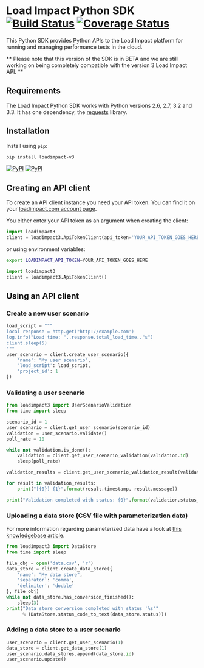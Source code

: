# Load Impact Python SDK [![Build Status](https://travis-ci.org/loadimpact/loadimpact-sdk-python.png?branch=master,develop)](https://travis-ci.org/loadimpact/loadimpact-sdk-python) [![Coverage Status](https://coveralls.io/repos/loadimpact/loadimpact-sdk-python/badge.svg?branch=develop&service=github)](https://coveralls.io/github/loadimpact/loadimpact-sdk-python?branch=develop)

This Python SDK provides Python APIs to the Load Impact platform for running 
and managing performance tests in the cloud.

** Please note that this version of the SDK is in BETA and we are still working on being completely compatible with the version 3 Load Impact API. **

## Requirements

The Load Impact Python SDK works with Python versions 2.6, 2.7, 3.2 and 3.3.
It has one dependency, the [requests](http://www.python-requests.org/) library. 

## Installation

Install using `pip`:

```sh
pip install loadimpact-v3
```
[![PyPI](https://img.shields.io/pypi/v/loadimpact.svg)]() [![PyPI](https://img.shields.io/pypi/dm/loadimpact.svg)]()

## Creating an API client

To create an API client instance you need your API token. You can find it on
your [loadimpact.com account page](https://loadimpact.com/account/).

You either enter your API token as an argument when creating the client:

```python
import loadimpact3
client = loadimpact3.ApiTokenClient(api_token='YOUR_API_TOKEN_GOES_HERE')
```

or using environment variables:

```sh
export LOADIMPACT_API_TOKEN=YOUR_API_TOKEN_GOES_HERE
```
```python
import loadimpact3
client = loadimpact3.ApiTokenClient()
```

## Using an API client


### Create a new user scenario
```python
load_script = """
local response = http.get("http://example.com')
log.info("Load time: "..response.total_load_time.."s")
client.sleep(5)
"""
user_scenario = client.create_user_scenario({
    'name': "My user scenario",
    'load_script': load_script,
    'project_id': 1
})
```

### Validating a user scenario
```python
from loadimpact3 import UserScenarioValidation
from time import sleep

scenario_id = 1
user_scenario = client.get_user_scenario(scenario_id)
validation = user_scenario.validate()
poll_rate = 10

while not validation.is_done():
    validation = client.get_user_scenario_validation(validation.id)
    sleep(poll_rate)

validation_results = client.get_user_scenario_validation_result(validation.id)

for result in validation_results:
    print("[{0}] {1}".format(result.timestamp, result.message))

print("Validation completed with status: {0}".format(validation.status_text))
```

### Uploading a data store (CSV file with parameterization data)
For more information regarding parameterized data have a look at [this
knowledgebase article](http://support.loadimpact.com/knowledgebase/articles/174258-how-do-i-use-parameterized-data-).

```python
from loadimpact3 import DataStore
from time import sleep

file_obj = open('data.csv', 'r')
data_store = client.create_data_store({
    'name': "My data store",
    'separator': 'comma',
    'delimiter': 'double'
}, file_obj)
while not data_store.has_conversion_finished():
    sleep(3)
print("Data store conversion completed with status '%s'"
      % (DataStore.status_code_to_text(data_store.status)))
```

### Adding a data store to a user scenario
```python
user_scenario = client.get_user_scenario(1)
data_store = client.get_data_store(1)
user_scenario.data_stores.append(data_store.id)
user_scenario.update()
```
